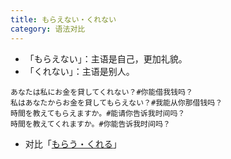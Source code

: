 ```yaml
---
title: もらえない・くれない
category: 语法对比
---
```


- 「もらえない」：主语是自己，更加礼貌。
- 「くれない」：主语是别人。

```example
あなたは私にお金を貸してくれない？#你能借我钱吗？
私はあなたからお金を貸してもらえない？#我能从你那借钱吗？
時間を教えてもらえますか。#能请你告诉我时间吗？
時間を教えてくれますか。#你能告诉我时间吗？
```

- 对比「[もらう・くれる](ageru-morau-kureru)」
